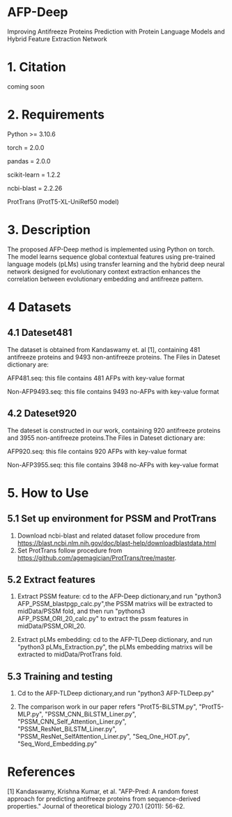 # AFP-Deep
Improving Antifreeze Proteins Prediction with Protein Language Models and Hybrid Feature Extraction Network

# 1. Citation
coming soon

# 2. Requirements

Python >= 3.10.6

torch = 2.0.0

pandas = 2.0.0

scikit-learn = 1.2.2

ncbi-blast = 2.2.26

ProtTrans (ProtT5-XL-UniRef50 model)

# 3. Description
The proposed AFP-Deep method is implemented using Python on torch. The model learns sequence global contextual features  using pre-trained language models (pLMs) using transfer learning and the hybrid deep neural network designed for evolutionary context extraction enhances the correlation between evolutionary embedding and antifreeze pattern.


# 4 Datasets
## 4.1 Dateset481
The dataset is obtained from Kandaswamy et. al [1], containing 481 antifreeze proteins and 9493 non-antifreeze proteins. The Files in Dateset dictionary are:



AFP481.seq: this file contains 481 AFPs with key-value format

Non-AFP9493.seq: this file contains 9493 no-AFPs with key-value format



## 4.2 Dateset920
The dateset is constructed in our work, containing 920 antifreeze proteins and 3955 non-antifreeze proteins.The Files in Dateset dictionary are:


AFP920.seq: this file contains 920 AFPs with key-value format

Non-AFP3955.seq: this file contains 3948 no-AFPs with key-value format


# 5. How to Use

## 5.1 Set up environment for PSSM and ProtTrans
1. Download ncbi-blast and related dataset follow procedure from https://blast.ncbi.nlm.nih.gov/doc/blast-help/downloadblastdata.html 
2. Set ProtTrans follow procedure from https://github.com/agemagician/ProtTrans/tree/master.

## 5.2 Extract features

1. Extract PSSM feature: cd to the AFP-Deep dictionary,and run "python3 AFP_PSSM_blastpgp_calc.py",the PSSM matrixs will be extracted to midData/PSSM fold, and then run "pythons3 AFP_PSSM_ORI_20_calc.py" to extract the pssm features in midData/PSSM_ORI_20.

2. Extract pLMs embedding: cd to the AFP-TLDeep dictionary, and run "python3 pLMs_Extraction.py", the pLMs embedding matrixs will be extracted to midData/ProtTrans fold.

## 5.3 Training and testing

1. Cd to the AFP-TLDeep dictionary,and run "python3 AFP-TLDeep.py"

4. The comparison work in our paper refers "ProtT5-BiLSTM.py", "ProtT5-MLP.py", "PSSM_CNN_BiLSTM_Liner.py", "PSSM_CNN_Self_Attention_Liner.py", "PSSM_ResNet_BiLSTM_Liner.py", "PSSM_ResNet_SelfAttention_Liner.py", "Seq_One_HOT.py", "Seq_Word_Embedding.py"

# References
[1] Kandaswamy, Krishna Kumar, et al. "AFP-Pred: A random forest approach for predicting antifreeze proteins from sequence-derived properties." Journal of theoretical biology 270.1 (2011): 56-62.
